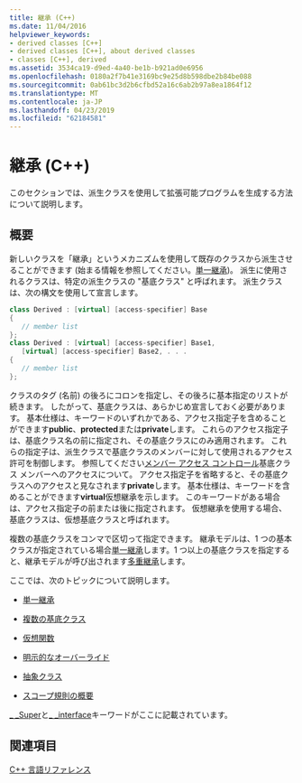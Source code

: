 ```yaml
---
title: 継承 (C++)
ms.date: 11/04/2016
helpviewer_keywords:
- derived classes [C++]
- derived classes [C++], about derived classes
- classes [C++], derived
ms.assetid: 3534ca19-d9ed-4a40-be1b-b921ad0e6956
ms.openlocfilehash: 0180a2f7b41e3169bc9e25d8b598dbe2b84be088
ms.sourcegitcommit: 0ab61bc3d2b6cfbd52a16c6ab2b97a8ea1864f12
ms.translationtype: MT
ms.contentlocale: ja-JP
ms.lasthandoff: 04/23/2019
ms.locfileid: "62184581"
---
```

# <a name="inheritance--c"></a>継承 (C++)

このセクションでは、派生クラスを使用して拡張可能プログラムを生成する方法について説明します。

## <a name="overview"></a>概要

新しいクラスを「継承」というメカニズムを使用して既存のクラスから派生させることができます (始まる情報を参照してください。[単一継承](../cpp/single-inheritance.md))。 派生に使用されるクラスは、特定の派生クラスの "基底クラス" と呼ばれます。 派生クラスは、次の構文を使用して宣言します。

```cpp
class Derived : [virtual] [access-specifier] Base
{
   // member list
};
class Derived : [virtual] [access-specifier] Base1,
   [virtual] [access-specifier] Base2, . . .
{
   // member list
};
```

クラスのタグ (名前) の後ろにコロンを指定し、その後ろに基本指定のリストが続きます。  したがって、基底クラスは、あらかじめ宣言しておく必要があります。  基本仕様は、キーワードのいずれかである、アクセス指定子を含めることができます**public**、**protected**または**private**します。  これらのアクセス指定子は、基底クラス名の前に指定され、その基底クラスにのみ適用されます。  これらの指定子は、派生クラスで基底クラスのメンバーに対して使用されるアクセス許可を制御します。  参照してください[メンバー アクセス コントロール](../cpp/member-access-control-cpp.md)基底クラス メンバーへのアクセスについて。  アクセス指定子を省略すると、その基底クラスへのアクセスと見なされます**private**します。  基本仕様は、キーワードを含めることができます**virtual**仮想継承を示します。  このキーワードがある場合は、アクセス指定子の前または後に指定されます。  仮想継承を使用する場合、基底クラスは、仮想基底クラスと呼ばれます。

複数の基底クラスをコンマで区切って指定できます。  継承モデルは、1 つの基本クラスが指定されている場合[単一継承](../cpp/single-inheritance.md)します。1 つ以上の基底クラスを指定すると、継承モデルが呼び出されます[多重継承](../cpp/multiple-base-classes.md)します。

ここでは、次のトピックについて説明します。

- [単一継承](../cpp/single-inheritance.md)

- [複数の基底クラス](../cpp/multiple-base-classes.md)

- [仮想関数](../cpp/virtual-functions.md)

- [明示的なオーバーライド](../cpp/explicit-overrides-cpp.md)

- [抽象クラス](../cpp/abstract-classes-cpp.md)

- [スコープ規則の概要](../cpp/summary-of-scope-rules.md)

[_ _Super](../cpp/super.md)と[_ _interface](../cpp/interface.md)キーワードがここに記載されています。

## <a name="see-also"></a>関連項目

[C++ 言語リファレンス](../cpp/cpp-language-reference.md)